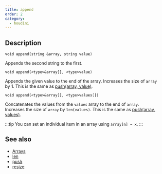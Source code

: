 ```yaml
---
title: append
order: 2
category:
  - houdini
---
```


## Description

`void append(string &array, string value)`

Appends the second string to the first.

`void append(<type>&array[], <type>value)`

Appends the given value to the end of the array. Increases the size of `array`
by 1. This is the same as [push(array, value)](push.html "Adds an item to an
array.").

`void append(<type>&array[], <type>values[])`

Concatenates the values from the `values` array to the end of `array`.
Increases the size of `array` by `len(values)`. This is the same as
[push(array, values)](push.html "Adds an item to an array.").

:::tip
You can set an individual item in an array using `array[n] = x`.
:::

## See also

- [Arrays](../arrays.html)
- [len](len.html)
- [push](push.html)
- [resize](resize.html)
